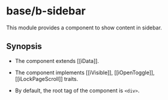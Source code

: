 # base/b-sidebar

This module provides a component to show content in sidebar.

## Synopsis

* The component extends [[iData]].

* The component implements [[iVisible]], [[iOpenToggle]], [[iLockPageScroll]] traits.

* By default, the root tag of the component is `<div>`.
